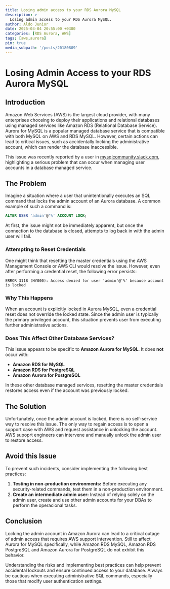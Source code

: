 ```yaml
---
title: Losing admin access to your RDS Aurora MySQL
description: >-
  Losing admin access to your RDS Aurora MySQL.
author: Aldo Junior
date: 2025-03-04 20:55:00 +0300
categories: [RDS Aurora, AWS]
tags: [aws,aurora]
pin: true
media_subpath: '/posts/20180809'
---
```


# Losing Admin Access to your RDS Aurora MySQL

## Introduction
Amazon Web Services (AWS) is the largest cloud provider, with many enterprises choosing to deploy their applications and relational databases using managed services like Amazon RDS (Relational Database Service). Aurora for MySQL is a popular managed database service that is compatible with both MySQL on AWS and RDS MySQL. However, certain actions can lead to critical issues, such as accidentally locking the administrative account, which can render the database inaccessible.

This issue was recently reported by a user in [mysqlcommunity.slack.com](https://mysqlcommunity.slack.com), highlighting a serious problem that can occur when managing user accounts in a database managed service.

## The Problem
Imagine a situation where a user that unintentionally executes an SQL command that locks the admin account of an Aurora database. A common example of such a command is:

```sql
ALTER USER 'admin'@'%' ACCOUNT LOCK;
```

At first, the issue might not be immediately apparent, but once the connection to the database is closed, attempts to log back in with the admin user will fail.

### Attempting to Reset Credentials
One might think that resetting the master credentials using the AWS Management Console or AWS CLI would resolve the issue. However, even after performing a credential reset, the following error persists:

```shell
ERROR 3118 (HY000): Access denied for user 'admin'@'%' because account is locked
```

### Why This Happens
When an account is explicitly locked in Aurora MySQL, even a credential reset does not override the locked state. Since the admin user is typically the primary privileged account, this situation prevents user from executing further administrative actions.

### Does This Affect Other Database Services?
This issue appears to be specific to **Amazon Aurora for MySQL**. It does **not** occur with:
- **Amazon RDS for MySQL**
- **Amazon RDS for PostgreSQL**
- **Amazon Aurora for PostgreSQL**

In these other database managed services, resetting the master credentials restores access even if the account was previously locked.

## The Solution
Unfortunately, once the admin account is locked, there is no self-service way to resolve this issue. The only way to regain access is to open a support case with AWS and request assistance in unlocking the account. AWS supoprt engineers can intervene and manually unlock the admin user to restore access.

## Avoid this Issue
To prevent such incidents, consider implementing the following best practices:
1. **Testing in non-production environments:** Before executing any security-related commands, test them in a non-production environment.
2. **Create an intermediate admin user:** Instead of relying solely on the admin user, create and use other admin accounts for your DBAs to perform the operacional tasks.

## Conclusion
Locking the admin account in Amazon Aurora can lead to a critical outage of admin access that requires AWS support intervention. Still to affect Aurora for MySQL specifically, while Amazon RDS MySQL, Amazon RDS PostgreSQL and Amazon Aurora for PostgreSQL do not exhibit this behavior.

Understanding the risks and implementing best practices can help prevent accidental lockouts and ensure continued access to your database. Always be cautious when executing administrative SQL commands, especially those that modify user authentication settings.